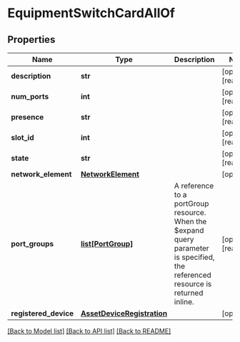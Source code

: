 # EquipmentSwitchCardAllOf

## Properties
Name | Type | Description | Notes
------------ | ------------- | ------------- | -------------
**description** | **str** |  | [optional] [readonly] 
**num_ports** | **int** |  | [optional] [readonly] 
**presence** | **str** |  | [optional] [readonly] 
**slot_id** | **int** |  | [optional] [readonly] 
**state** | **str** |  | [optional] [readonly] 
**network_element** | [**NetworkElement**](.md) |  | [optional] 
**port_groups** | [**list[PortGroup]**](PortGroup.md) | A reference to a portGroup resource. When the $expand query parameter is specified, the referenced resource is returned inline.  | [optional] [readonly] 
**registered_device** | [**AssetDeviceRegistration**](.md) |  | [optional] 

[[Back to Model list]](../README.md#documentation-for-models) [[Back to API list]](../README.md#documentation-for-api-endpoints) [[Back to README]](../README.md)


